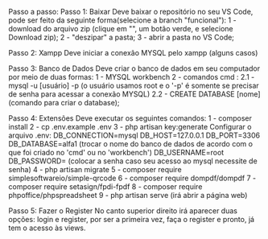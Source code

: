 Passo a passo:
Passo 1: Baixar Deve baixar o repositório no seu VS Code, pode ser feito da seguinte forma(selecione a branch "funcional"):
1 - download do arquivo zip (clique em "", um botão verde, e selecione Download zip);
2 - "deszipar" a pasta;
3 - abrir a pasta no VS Code;

Passo 2: Xampp
Deve iniciar a conexão MYSQL pelo xampp (alguns casos)

Passo 3: Banco de Dados
Deve criar o banco de dados em seu computador por meio de duas formas:
1 - MYSQL workbench
2 - comandos cmd :
2.1 - mysql -u [usuário] -p (o usuário usamos root e o '-p' é somente se precisar de senha para acessar a conexão MYSQL)
2.2 - CREATE DATABASE [nome] (comando para criar o database);

Passo 4: Extensões
Deve executar os seguintes comandos:
1 - composer install
2 - cp .env.example .env
3 - php artisan key:generate
Configurar o arquivo .env:
DB_CONNECTION=mysql
DB_HOST=127.0.0.1
DB_PORT=3306
DB_DATABASE=alfa1 (trocar o nome do banco de dados de acordo com o que foi criado no 'cmd' ou no 'workbench')
DB_USERNAME=root
DB_PASSWORD= (colocar a senha caso seu acesso ao mysql necessite de senha)
4 - php artisan migrate
5 - composer require simplesoftwareio/simple-qrcode
6 - composer require dompdf/dompdf
7 - composer require setasign/fpdi-fpdf
8 - composer require phpoffice/phpspreadsheet
9 - php artisan serve (irá abrir a página web)

Passo 5: Fazer o Register
No canto superior direito irá aparecer duas opções: login e register, por ser a primeira vez, faça o register e pronto, já tem o acesso às views.
